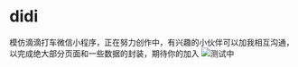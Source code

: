 # didi
模仿滴滴打车微信小程序，正在努力创作中，有兴趣的小伙伴可以加我相互沟通，以完成绝大部分页面和一些数据的封装，期待你的加入
![测试中](https://github.com/WsmDyj/didi/blob/master/images/GIF3.gif)
